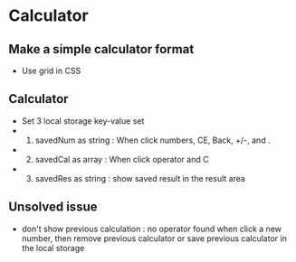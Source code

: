 # Calculator
## Make a simple calculator format
- Use grid in CSS

## Calculator
- Set 3 local storage key-value set
- 1. savedNum as string : When click numbers, CE, Back, +/-, and .
- 2. savedCal as array : When click operator and C 
- 3. savedRes as string : show saved result in the result area


## Unsolved issue
- don't show previous calculation :  no operator found when click a new number, then remove previous calculator or save previous calculator in the local storage
